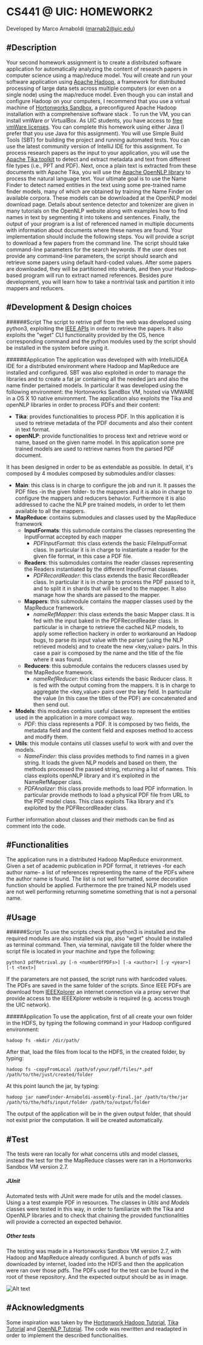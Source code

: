 CS441 @ UIC: HOMEWORK2
====================
Developed by Marco Arnaboldi (marnab2@uic.edu)

#Description
--------------------
Your second homework assignment is to create a distributed software application for automatically analyzing the content of research papers in computer science using a map/reduce model. You will create and run your software application using [Apache Hadoop](http://hadoop.apache.org/), a framework for distributed processing of large data sets across multiple computers (or even on a single node) using the map/reduce model. Even though you can install and configure Hadoop on your computers, I recommend that you use a virtual machine of [Hortonworks Sandbox](http://hortonworks.com/products/sandbox/), a preconfigured Apache Hadoop installation with a comprehensive software stack . To run the VM, you can install vmWare or VirtualBox. As UIC students, you have access to [free vmWare licenses](http://go.uic.edu/csvmware). You can complete this homework using either Java (I prefer that you use Java for this assignment). You will use Simple Build Tools (SBT) for building the project and running automated tests. You can use the latest community version of IntelliJ IDE for this assignment.
To process research papers as the input to your application, you will use the [Apache Tika toolkit](http://tika.apache.org/) to detect and extract metadata and text from different file types (i.e., PPT and PDF). Next, once a plain text is extracted from these documents with Apache Tika, you will use the [Apache OpenNLP library](http://opennlp.apache.org/) to process the natural language text. Your ultimate goal is to use the Name Finder to detect named entities in the text using some pre-trained name finder models, many of which are obtained by training the Name Finder on available corpora. These models can be downloaded at the OpenNLP model download page. Details about sentence detector and tokenizer are given in many tutorials on the OpenNLP website along with examples how to find names in text by segmenting it into tokens and sentences. Finally, the output of your program is a list of referenced named in multiple documents with information about documents where these names are found.
Your implementation should include the following steps. You will provide a script to download a few papers from the command line. The script should take command-line parameters for the search keywords. If the user does not provide any command-line parameters, the script should search and retrieve some papers using default hard-coded values. After some papers are downloaded, they will be partitioned into shards, and then your Hadoop-based program will run to extract named references. Besides pure development, you will learn how to take a nontrivial task and partition it into mappers and reducers. 


#Development & Design choices
-----------------

######Script
The script to retrive pdf from the web was developed using python3, exploiting the [IEEE APIs](http://ieeexplore.ieee.org/gateway/) in order to retrieve the papers. It also exploits the "wget" CLI functionality provided by the OS, hence corresponding command and the python modules used by the script should be installed in the system before using it. 

######Application
The application was developed with with IntelliJIDEA IDE for a distributed environment where Hadoop and MapReduce are installed and configured. SBT was also exploited in order to manage the libraries and to create a fat jar containing all the needed jars and also the name finder pertained models. In particular it was developed using the following environment: the Hortonworks SandBox VM, hosted via VMWARE in a OS X 10 native environment.
The application also exploits the Tika and openNLP libraries in order to process PDFs and their content:

+ **Tika**: provides functionalities to process PDF. In this application it is used to retrieve metadata of the PDF documents and also their content in text format.
+ **openNLP**: provide functionalities to process text and retrieve word or name, based on the given name model. In this application some pre trained models are used to retrieve names from the parsed PDF document.

It has been designed in order to be as extendable as possible. In detail, it's composed by 4 modules composed by submodules and/or classes:

+ **Main**: this class is in charge to configure the job and run it. It passes the PDF files -in the given folder- to the mappers and it is also in charge to configure the mappers and reducers behavior. Furthermore it is also addressed to cache the NLP pre trained models, in order to let them available to all the mappers.
+ **MapReduce**: contains submodules and classes used by the MapReduce framework
    + **InputFormats**: this submodule contains the classes representing the InputFormat accepted by each mapper
        + *PDFInputFormat*: this class extends the basic FileInputFormat class. In particular it is in charge to instantiate a reader for the given file format, in this case a PDF file.
    + **Readers**: this submodules contains the reader classes representing the Readers instantiated by the different InputFormat classes.
        + *PDFRecordReader*: this class extends the basic RecordReader class. In particular it is in charge to process the PDF passed to it, and to split it in shards that will be send to the mapper. It also manage how the shards are passed to the mapper. 
    + **Mappers**: this submodule contains the mapper classes used by the MapReduce framework.
        + *nameRefMapper*: this class extends the basic Mapper class. It is fed with the input baked in the PDFRecordReader class. In particular is in charge to retrieve the cached NLP models, to apply some reflection hackery in order to workaround an Hadoop bugs, to parse its input value with the parser (using the NLP retrieved models) and to create the new <key,value> pairs. In this case a pair is composed by the name and the title of the file where it was found. 
    + **Reducers**: this submodule contains the reducers classes used by the MapReduce framework.
        + *nameRefReducer*: this class extends the basic Reducer class. It is fed with the output coming from the mappers. It is in charge to aggregate the <key,value> pairs over the key field. In particular the value (in this case the titles of the PDF) are concatenated and then send out.
+ **Models**: this modules contains useful classes to represent the entities used in the application in a more compact way.
    + *PDF*: this class represents a PDF. It is composed by two fields, the metadata field and the content field and exposes method to access and modify them.
+ **Utils**: this module contains util classes useful to work with and over the models.
    + *NameFinder*: this class provides methods to find names in a given string. It loads the given NLP models and based on them, the methods processed the passed string, returning a list of names. This class exploits openNLP library and it's exploited in the NameRefMapper class.
    + *PDFAnalizer*: this class provide methods to load PDF information. In particular provide methods to load a physical PDF file from URL to the PDF model class. This class exploits Tika library and it's exploited by the PDFRecordReader class.
  
Further information about classes and their methods can be find as comment into the code.

#Functionalities
----------------

The application runs in a distributed Hadoop MapReduce environment. Given a set of academic publication in PDF format, it retrieves -for each author name- a list of references representing the name of the PDFs where the author name is found. The list is not well formatted, some decoration function should be applied. Furthermore the pre trained NLP models used are not well performing returning sometime something that is not a personal name.

#Usage
----------------

######Script
To use the scripts check that python3 is installed and the required modules are also installed via pip, also "wget" should be installed as terminal command.
Then, via terminal, navigate till the folder where the script file is located in your machine and type the following:

`python3 pdfRetrival.py [-n <numberOfPDFs>] [-a <author>] [-y <year>] [-t <text>]`

If the parameters are not passed, the script runs with hardcoded values. The PDFs are saved in the same folder of the scripts. Since IEEE PDFs are download from [IEEEXplorer](http://ieeexplore.ieee.org/Xplore/home.jsp) an internet connection via a proxy server that provide access to the IEEEXplorer website is required (e.g. access trough the UIC network).

#####Application
To use the application, first of all create your own folder in the HDFS, by typing the following command in your Hadoop configured environment:

`hadoop fs -mkdir /dir/path/`

After that, load the files from local to the HDFS, in the created folder, by typing:

`hadoop fs -copyFromLocal /path/of/your/pdf/files/*.pdf /path/to/the/just/created/folder`

At this point launch the jar, by typing:

`hadoop jar nameFinder-Arnaboldi-assembly-final.jar /path/to/the/jar /path/to/the/hdfs/input/folder /path/to/output/folder`

The output of the application will be in the given output folder, that should not exist prior the computation. It will be created automatically. 

#Test
----------------
The tests were ran locally for what concerns utils and model classes, instead the test for the the MapReduce classes were ran in a Hortonworks Sandbox VM version 2.7.

##### JUnit
Automated tests with JUnit were made for utils and the model classes. Using a a test example PDF in resources. The classes in *Utils* and *Models* classes were tested in this way, in order to familiarize with the Tika and OpenNLP libraries and to check that chaining the provided functionalities will provide a corrected an expected behavior.


##### Other tests
The testing was made in a Hortonworks Sandbox VM version 2.7, with Hadoop and MapReduce already configured.
A bunch of pdfs was downloaded by internet, loaded into the HDFS and then the application were ran over those pdfs. The PDFs used for the test can be found in the root of these repository. And the expected output should be as in image.

![Alt text](https://bytebucket.org/MrArnab/marco_arnaboldi_cs441hw2/raw/60cd363c905e4bb599c1ea7b33d44850f17d9006/images/output.png?token=62f864d24a0b3ad59e5801a9d35538d3df8fe4eb)

#Acknowledgments
---------------
Some inspiration was taken by the [Hortonwork Hadoop Tutorial](http://it.hortonworks.com/hadoop-tutorial/hello-world-an-introduction-to-hadoop-hcatalog-hive-and-pig/), [Tika Tutorial](http://tika.apache.org/1.13/examples.html) and [OpenNLP Tutorial](http://www.programcreek.com/2012/05/opennlp-tutorial/). The code was rewritten and readapted in order to implement the described functionalities.